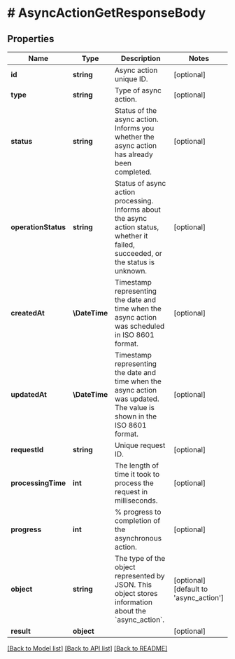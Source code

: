 # # AsyncActionGetResponseBody

## Properties

Name | Type | Description | Notes
------------ | ------------- | ------------- | -------------
**id** | **string** | Async action unique ID. | [optional]
**type** | **string** | Type of async action. | [optional]
**status** | **string** | Status of the async action. Informs you whether the async action has already been completed. | [optional]
**operationStatus** | **string** | Status of async action processing. Informs about the async action status, whether it failed, succeeded, or the status is unknown. | [optional]
**createdAt** | **\DateTime** | Timestamp representing the date and time when the async action was scheduled in ISO 8601 format. | [optional]
**updatedAt** | **\DateTime** | Timestamp representing the date and time when the async action was updated. The value is shown in the ISO 8601 format. | [optional]
**requestId** | **string** | Unique request ID. | [optional]
**processingTime** | **int** | The length of time it took to process the request in milliseconds. | [optional]
**progress** | **int** | % progress to completion of the asynchronous action. | [optional]
**object** | **string** | The type of the object represented by JSON. This object stores information about the &#x60;async_action&#x60;. | [optional] [default to 'async_action']
**result** | **object** |  | [optional]

[[Back to Model list]](../../README.md#models) [[Back to API list]](../../README.md#endpoints) [[Back to README]](../../README.md)
